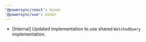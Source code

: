 ```yaml
---
'@powersync/react': minor
'@powersync/vue': minor
---
```


- [Internal] Updated implementation to use shared `WatchedQuery` implementation.

